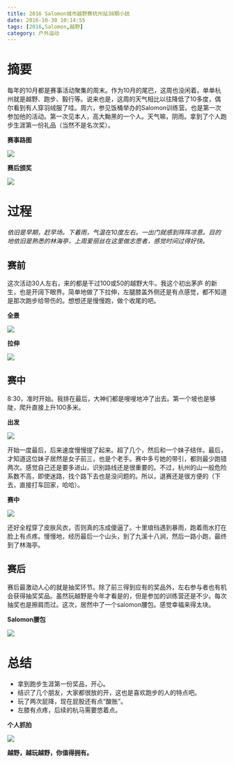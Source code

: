 ```yaml
---
title: 2016 Salomon城市越野赛杭州站38期小结
date: 2016-10-30 10:14:55
tags: [2016,Salomon,越野]
category: 户外运动
---
```

# 摘要
每年的10月都是赛事活动聚集的周末。作为10月的尾巴，这周也没闲着。单单杭州就是越野、跑步、毅行等。说来也是，这周的天气相比以往降低了10多度，偶尔看到有人穿羽绒服了哇。周六，参见饭桶举办的Salomon训练营。也是第一次参加他的活动。第一次见本人，高大黝黑的一个人。天气嘛，阴雨。拿到了个人跑步生涯第一份礼品（当然不是名次奖）。

**赛事路图**

![](http://of7369y0i.bkt.clouddn.com/2016/10/salomonp9.JPG)

**赛后颁奖**

![](http://of7369y0i.bkt.clouddn.com/2016/10/salomonp1.JPG)
<!--more-->

# 过程
*依旧是早期，赶早场。下着雨，气温在10度左右。一出门就感到阵阵凉意。目的地依旧是熟悉的林海亭，上周爱丽丝在这里做志愿者，感觉时间过得好快。*

## 赛前
这次活动30人左右，来的都是干过100或50的越野大牛。我这个初出茅庐 的新生，也是开阔下眼界。简单地做了下拉伸，左腿膝盖外侧还是有点感觉，都不知道是那次跑步给带伤的。想想还是慢慢跑，做个收尾的吧。

**全景**

![](http://of7369y0i.bkt.clouddn.com/2016/10/salomonp6.JPG)


**拉伸**

![](http://of7369y0i.bkt.clouddn.com/2016/10/salomonp3.JPG)

## 赛中
8:30，准时开始。我排在最后，大神们都是嗖嗖地冲了出去。第一个坡也是够陡，爬升直接上升100多米。

**出发**

![](http://of7369y0i.bkt.clouddn.com/2016/10/salomonp2.JPG)

开始一度最后，后来速度慢慢提了起来。超了几个，然后和一个妹子结伴。最后，才知道这位妹子居然是女子前三，也是个老手。赛中多亏她的带引，都则最少跑错两次。感觉自己还是要多进山，识别路线还是很重要的。不过，杭州的山一般危险系数不高，即使迷路，找个路下去也是没问题的。所以，退赛还是很方便的（下去，直接打车回家，哈哈）。

**赛中**

![](http://of7369y0i.bkt.clouddn.com/2016/10/salomonp5.JPG)


还好全程穿了皮肤风衣，否则真的冻成傻逼了。十里琅珰遇到暴雨，跑着雨水打在脸上有点疼。慢慢地，经历最后一个山头，到了九溪十八涧，然后一路小跑，最终到了林海亭。

## 赛后
赛后最激动人心的就是抽奖环节。除了前三得到应有的奖品外，左右参与者也有机会获得抽奖奖品。虽然玩越野是今年才看是的，但是参加的训练营还是不少。每次抽奖也是擦肩而过。这次，居然中了一个salomon腰包。感觉幸福来得太块。

**Salomon腰包**

![](http://of7369y0i.bkt.clouddn.com/2016/10/salomonp8.JPG)


# 总结
+ 拿到跑步生涯第一份奖品，开心。
+ 结识了几个朋友，大家都很放的开，这也是喜欢跑步的人的特点吧。
+ 玩了两次屁降，现在屁股还有点“酸胀”。
+ 左膝有点疼，后续的杭马需要悠着点。

**个人抓拍**

![](http://of7369y0i.bkt.clouddn.com/2016/10/salomonp7.JPG)

**越野，越玩越野，你值得拥有。**
